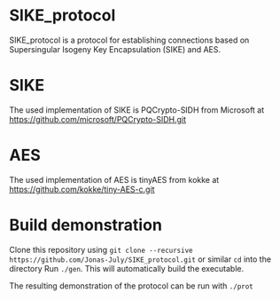 # SIKE_protocol
SIKE_protocol is a protocol for establishing connections based on Supersingular Isogeny Key Encapsulation (SIKE) and AES.

# SIKE
The used implementation of SIKE is PQCrypto-SIDH from Microsoft at https://github.com/microsoft/PQCrypto-SIDH.git

# AES
The used implementation of AES is tinyAES from kokke at https://github.com/kokke/tiny-AES-c.git

# Build demonstration
Clone this repository using `git clone --recursive https://github.com/Jonas-July/SIKE_protocol.git` or similar
`cd` into the directory
Run `./gen`. This will automatically build the executable.

The resulting demonstration of the protocol can be run with `./prot`
